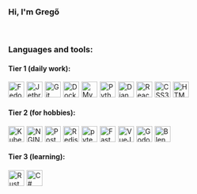 ### Hi, I'm Gregő

<br>

### Languages and tools:
#### Tier 1 (daily work):
<img alt="Fedora linux" width="32px" src="https://cdn.jsdelivr.net/gh/devicons/devicon/icons/fedora/fedora-original.svg" style="float: left; margin-right: 5px;" />
<img alt="Jetbrains tools" width="32px" src="https://cdn.jsdelivr.net/gh/devicons/devicon/icons/jetbrains/jetbrains-original.svg" style="float: left; margin-right: 5px;" />
<img alt="Git tools" width="32px" src="https://cdn.jsdelivr.net/gh/devicons/devicon/icons/git/git-original.svg" style="float: left; margin-right: 5px;" />
<img alt="Docker" width="32px" src="https://cdn.jsdelivr.net/gh/devicons/devicon/icons/docker/docker-original.svg" style="float: left; margin-right: 5px;" />
<img alt="MySQL" width="32px" src="https://cdn.jsdelivr.net/gh/devicons/devicon/icons/mysql/mysql-original.svg" style="float: left; margin-right: 5px;" />
<img alt="Python" width="32px" src="https://cdn.jsdelivr.net/gh/devicons/devicon/icons/python/python-original.svg" style="float: left; margin-right: 5px;"  />
<img alt="Django" width="32px" src="https://cdn.jsdelivr.net/gh/devicons/devicon/icons/django/django-plain.svg" style="float: left; margin-right: 5px;"  />
<img alt="React" width="32px" src="https://cdn.jsdelivr.net/gh/devicons/devicon/icons/react/react-original.svg" style="float: left; margin-right: 5px;"  />
<img alt="CSS3" width="32px" src="https://cdn.jsdelivr.net/gh/devicons/devicon/icons/css3/css3-original.svg" style="float: left; margin-right: 5px;"  />
<img alt="HTML5" width="32px" src="https://cdn.jsdelivr.net/gh/devicons/devicon/icons/html5/html5-original.svg" style="float: left; margin-right: 5px;"  />

<br/>
<br/>

#### Tier 2 (for hobbies):
<img alt="Kubernetes" width="32px" src="https://cdn.jsdelivr.net/gh/devicons/devicon/icons/kubernetes/kubernetes-plain.svg" style="float: left; margin-right: 5px;" />
<img alt="NGINX" width="32px" src="https://cdn.jsdelivr.net/gh/devicons/devicon/icons/nginx/nginx-original.svg" style="float: left; margin-right: 5px;" />
<img alt="PostgreSQL" width="32px" src="https://cdn.jsdelivr.net/gh/devicons/devicon/icons/postgresql/postgresql-plain.svg" style="float: left; margin-right: 5px;" />
<img alt="Redis" width="32px" src="https://cdn.jsdelivr.net/gh/devicons/devicon/icons/redis/redis-plain.svg" style="float: left; margin-right: 5px;" />
<img alt="pytest" width="32px" src="https://cdn.jsdelivr.net/gh/devicons/devicon/icons/pytest/pytest-original.svg" style="float: left; margin-right: 5px;"  />
<img alt="FastAPI" width="32px" src="https://cdn.jsdelivr.net/gh/devicons/devicon/icons/fastapi/fastapi-original.svg" style="float: left; margin-right: 5px;"  />
<img alt="VueJS" width="32px" src="https://cdn.jsdelivr.net/gh/devicons/devicon/icons/vuejs/vuejs-original.svg" style="float: left; margin-right: 5px;"  />
<img alt="Godot" width="32px" src="https://cdn.jsdelivr.net/gh/devicons/devicon/icons/godot/godot-original.svg" style="float: left; margin-right: 5px;"  />
<img alt="Blender" width="32px" src="https://cdn.jsdelivr.net/gh/devicons/devicon/icons/blender/blender-original.svg" style="float: left; margin-right: 5px;" />

<br/>
<br/>

#### Tier 3 (learning):
<img alt="Rust" width="32px" src="https://cdn.jsdelivr.net/gh/devicons/devicon/icons/rust/rust-plain.svg" style="float: left; margin-right: 5px;" />
<img alt="C#" width="32px" src="https://cdn.jsdelivr.net/gh/devicons/devicon/icons/csharp/csharp-original.svg" style="float: left; margin-right: 5px;" />
